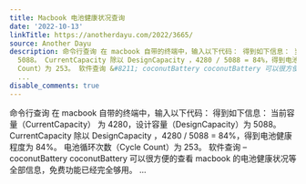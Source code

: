 ```yaml
---
title: Macbook 电池健康状况查询
date: '2022-10-13'
linkTitle: https://anotherdayu.com/2022/3665/
source: Another Dayu
description: 命令行查询 在 macbook 自带的终端中，输入以下代码： 得到如下信息： 当前容量（CurrentCapacity） 为 4280，设计容量（DesignCapacity）为
  5088。 CurrentCapacity 除以 DesignCapacity ，4280 / 5088 = 84%，得到电池健康程度为 84%。 电池循环次数（Cycle
  Count）为 253。 软件查询 &#8211; coconutBattery coconutBattery 可以很方便的查看 macbook 的电池健康状况等全部信息，免费功能已经完全够用。
  ...
disable_comments: true
---
```

命令行查询 在 macbook 自带的终端中，输入以下代码： 得到如下信息： 当前容量（CurrentCapacity） 为 4280，设计容量（DesignCapacity）为 5088。 CurrentCapacity 除以 DesignCapacity ，4280 / 5088 = 84%，得到电池健康程度为 84%。 电池循环次数（Cycle Count）为 253。 软件查询 &#8211; coconutBattery coconutBattery 可以很方便的查看 macbook 的电池健康状况等全部信息，免费功能已经完全够用。 ...